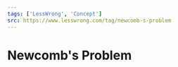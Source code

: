 ```yaml
---
tags: ['LessWrong', 'Concept']
src: https://www.lesswrong.com/tag/newcomb-s-problem
---
```


# Newcomb's Problem
